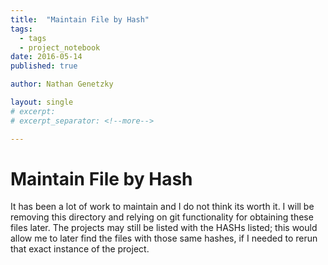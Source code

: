 ```yaml
---
title:  "Maintain File by Hash"
tags:
  - tags
  - project_notebook
date: 2016-05-14
published: true

author: Nathan Genetzky

layout: single
# excerpt:
# excerpt_separator: <!--more-->

---
```



# Maintain File by Hash

It has been a lot of work to maintain and I do not think its worth it. I will be
removing this directory and relying on git functionality for obtaining these files
later. The projects may still be listed with the HASHs listed; this would allow
me to later find the files with those same hashes, if I needed to rerun that 
exact instance of the project.
